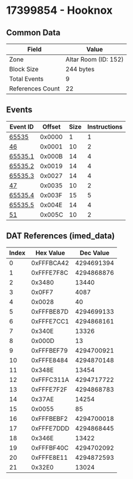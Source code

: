 # 17399854 - Hooknox

## Common Data

| Field            | Value                |
|------------------|----------------------|
| Zone             | Altar Room (ID: 152) |
| Block Size       | 244 bytes            |
| Total Events     | 9                    |
| References Count | 22                   |

## Events

| Event ID                | Offset   |   Size |   Instructions |
|-------------------------|----------|--------|----------------|
| [65535](./65535.md)     | 0x0000   |      1 |              1 |
| [46](./46.md)           | 0x0001   |     10 |              2 |
| [65535.1](./65535.1.md) | 0x000B   |     14 |              4 |
| [65535.2](./65535.2.md) | 0x0019   |     14 |              4 |
| [65535.3](./65535.3.md) | 0x0027   |     14 |              4 |
| [47](./47.md)           | 0x0035   |     10 |              2 |
| [65535.4](./65535.4.md) | 0x003F   |     15 |              5 |
| [65535.5](./65535.5.md) | 0x004E   |     14 |              4 |
| [51](./51.md)           | 0x005C   |     10 |              2 |

## DAT References (imed_data)

|   Index | Hex Value   |   Dec Value |
|---------|-------------|-------------|
|       0 | 0xFFFBCA42  |  4294691394 |
|       1 | 0xFFFE7F8C  |  4294868876 |
|       2 | 0x3480      |       13440 |
|       3 | 0x0FF7      |        4087 |
|       4 | 0x0028      |          40 |
|       5 | 0xFFFBE87D  |  4294699133 |
|       6 | 0xFFFE7CC1  |  4294868161 |
|       7 | 0x340E      |       13326 |
|       8 | 0x000D      |          13 |
|       9 | 0xFFFBEF79  |  4294700921 |
|      10 | 0xFFFE8484  |  4294870148 |
|      11 | 0x348E      |       13454 |
|      12 | 0xFFFC311A  |  4294717722 |
|      13 | 0xFFFE7F2F  |  4294868783 |
|      14 | 0x37AE      |       14254 |
|      15 | 0x0055      |          85 |
|      16 | 0xFFFBEBF2  |  4294700018 |
|      17 | 0xFFFE7DDD  |  4294868445 |
|      18 | 0x346E      |       13422 |
|      19 | 0xFFFBF40C  |  4294702092 |
|      20 | 0xFFFE8E11  |  4294872593 |
|      21 | 0x32E0      |       13024 |
